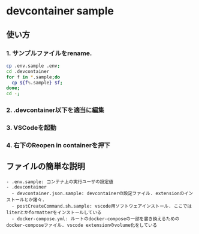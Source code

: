 # devcontainer sample

## 使い方

### 1. サンプルファイルをrename.
~~~bash
cp .env.sample .env;
cd .devcontainer
for f in *.sample;do
  cp ${f%.sample} $f;
done;
cd -;
~~~
### 2. .devcontainer以下を適当に編集
### 3. VSCodeを起動
### 4. 右下のReopen in containerを押下


## ファイルの簡単な説明

```
- .env.sample: コンテナ上の実行ユーザの設定値
- .devcontainer
  - devcontainer.json.sample: devcontainerの設定ファイル. extensionのインストールとか諸々.
  - postCreateCommand.sh.sample: vscode用ソフトウェアインストール. ここではliterとかformatterをインストールしている
  - docker-compose.yml: ルートのdocker-composeの一部を書き換えるためのdocker-composeファイル. vscode extensionのvolume化をしている
```